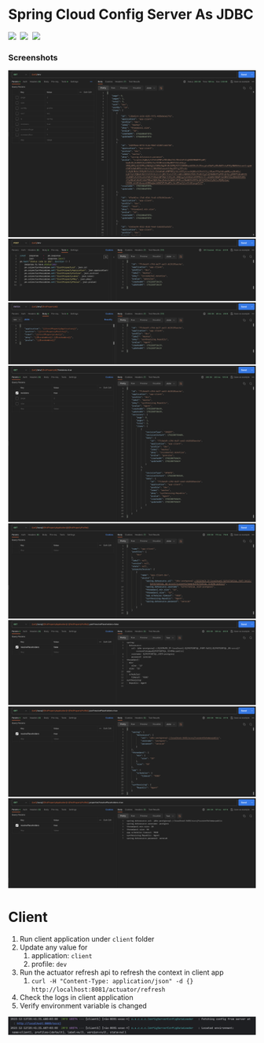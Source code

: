 # Spring Cloud Config Server As JDBC

<samp>
    <img src='https://img.shields.io/badge/kotlin-%237F52FF.svg?&style=flat&logo=kotlin&logoColor=white'>
    <img src='https://img.shields.io/badge/spring-%236DB33F.svg?style=flat&logo=spring&logoColor=white'>
    <img src='https://img.shields.io/badge/springboot-black?&style=flat&logo=springboot&logoColor=green'>

</samp>

### Screenshots

<img src="all.png" alt="all.png"/>
<img src="create.png" alt="create.png"/>
<img src="update.png" alt="update.png"/>
<img src="show.png" alt="show.png"/>
<img src="profile.png" alt="profile.png"/>
<img src="yml.png" alt="yml.png"/>
<img src="json.png" alt="json.png"/>
<img src="properties.png" alt="properties.png"/>


# Client
1. Run client application under ``client`` folder
2. Update any value for
   1. application: `client`
   2. profile: `dev`
3. Run the actuator refresh api to refresh the context in client app
   1. `curl -H "Content-Type: application/json" -d {} http://localhost:8081/actuator/refresh`
4. Check the logs in client application
5. Verify environment variable is changed

<img src="client-refresh.png" alt="client-refresh.png"/>